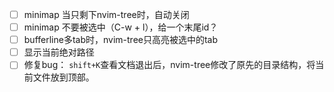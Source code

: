 - [ ] minimap 当只剩下nvim-tree时，自动关闭
- [ ] minimap 不要被选中（C-w + l），给一个末尾id？
- [ ] bufferline多tab时，nvim-tree只高亮被选中的tab
- [ ] 显示当前绝对路径
- [ ] 修复bug： `shift+K`查看文档退出后，nvim-tree修改了原先的目录结构，将当前文件放到顶部。
